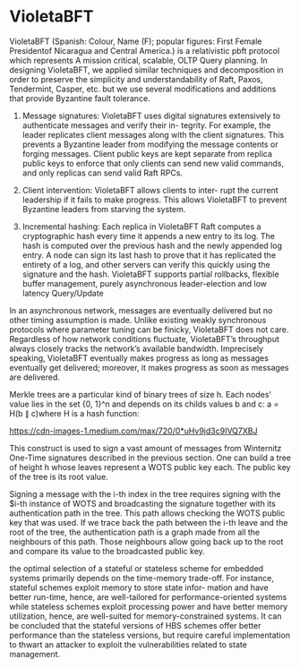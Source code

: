 # VioletaBFT

VioletaBFT (Spanish: Colour, Name (F); popular figures: First Female Presidentof Nicaragua and Central America.) is a relativistic pbft protocol which represents A mission critical, scalable, OLTP Query planning. In designing VioletaBFT, we applied similar techniques and decomposition in order to preserve the simplicity and understandability of Raft, Paxos, Tendermint, Casper, etc. but we use several modifications and additions that provide Byzantine fault tolerance.

1) Message signatures: VioletaBFT uses digital signatures extensively to authenticate messages and verify their in- tegrity. For example, the leader replicates client messages along with the client signatures. This prevents a Byzantine leader from modifying the message contents or forging messages. Client public keys are kept separate from replica public keys to enforce that only clients can send new valid commands, and only replicas can send valid Raft RPCs.

2) Client intervention: VioletaBFT allows clients to inter- rupt the current leadership if it fails to make progress. This allows VioletaBFT to prevent Byzantine leaders from starving the system.

3) Incremental hashing: Each replica in VioletaBFT Raft computes a cryptographic hash every time it appends a new entry to its log. The hash is computed over the previous hash and the newly appended log entry. A node can sign its last hash to prove that it has replicated the entirety of a log, and other servers can verify this quickly using the signature and the hash. VioletaBFT supports partial rollbacks, flexible buffer management, purely asynchronous leader-election and low latency Query/Update


In an asynchronous network, messages are eventually delivered but no other timing assumption is made. Unlike existing weakly synchronous protocols where parameter tuning can be finicky, VioletaBFT does not care. Regardless of how network conditions fluctuate, VioletaBFT’s throughput always closely tracks the network’s available bandwidth. Imprecisely speaking, VioletaBFT eventually makes progress as long as messages eventually get delivered; moreover, it makes progress as soon as messages are delivered. 

Merkle trees are a particular kind of binary trees of size h. Each nodes’ value lies in the set {0, 1}^n and depends on its childs values b and c: a = H(b ∥ c)where H is a hash function:

https://cdn-images-1.medium.com/max/720/0*uHv9jd3c9IVQ7XBJ


This construct is used to sign a vast amount of messages from Winternitz One-Time signatures described in the previous section. One can build a tree of height h whose leaves represent a WOTS public key each. The public key of the tree is its root value.

Signing a message with the i-th index in the tree requires signing with the $i-th instance of WOTS and broadcasting the signature together with its authentication path in the tree. This path allows checking the WOTS public key that was used. If we trace back the path between the i-th leave and the root of the tree, the authentication path is a graph made from all the neighbours of this path. Those neighbours allow going back up to the root and compare its value to the broadcasted public key.

the optimal selection of a stateful or stateless scheme for embedded systems primarily depends on the time-memory trade-off. For instance, stateful schemes exploit memory to store state infor- mation and have better run-time, hence, are well-tailored for performance-oriented systems while stateless schemes exploit processing power and have better memory utilization, hence, are well-suited for memory-constrained systems. It can be concluded that the stateful versions of HBS schemes offer better performance than the stateless versions, but require careful implementation to thwart an attacker to exploit the vulnerabilities related to state management.